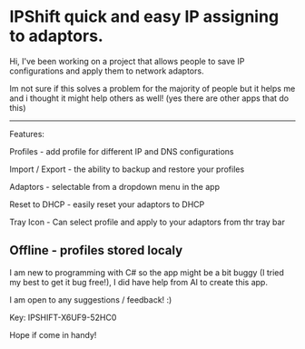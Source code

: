 # IPShift quick and easy IP assigning to adaptors.

Hi, I've been working on a project that allows people to save IP configurations and apply them to network adaptors.

Im not sure if this solves a problem for the majority of people but it helps me and i thought it might help others as well! (yes there are other apps that do this)

-----------------------------------------------------------------------------
Features:

Profiles - add profile for different IP and DNS configurations

Import / Export - the ability to backup and restore your profiles

Adaptors - selectable from a dropdown menu in the app

Reset to DHCP - easily reset your adaptors to DHCP

Tray Icon - Can select profile and apply to your adaptors from thr tray bar

Offline - profiles stored localy
-----------------------------------------------------------------------------

I am new to programming with C# so the app might be a bit buggy (I tried my best to get it bug free!), I did have help from AI to create this app.

I am open to any suggestions / feedback! :)

Key: IPSHIFT-X6UF9-52HC0

Hope if come in handy!
